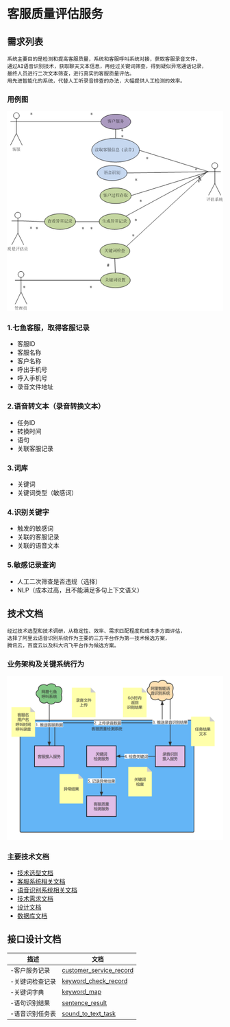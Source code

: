 # 客服质量评估服务

## 需求列表

```aidl
系统主要目的是检测和提高客服质量，系统和客服呼叫系统对接，获取客服录音文件，
通过AI语音识别技术，获取聊天文本信息，再经过关键词筛查，得到疑似异常通话记录，
最终人员进行二次文本筛查，进行真实的客服质量评估。
用先进智能化的系统，代替人工听录音排查的办法，大幅提供人工检测的效率。
```
### 用例图
![img.png](doc/images/usercase.png)

### 1.七鱼客服，取得客服记录

- 客服ID
- 客服名称
- 客户名称
- 呼出手机号
- 呼入手机号
- 录音文件地址

### 2.语音转文本（录音转换文本）

- 任务ID
- 转换时间
- 语句
- 关联客服记录

### 3.词库

- 关键词
- 关键词类型（敏感词）

### 4.识别关键字

- 触发的敏感词
- 关联的客服记录
- 关联的语音文本

### 5.敏感记录查询

- 人工二次筛查是否违规（选择）
- NLP（成本过高，且不能满足多句上下文语义）


## 技术文档
```aidl
经过技术选型和技术调研，从稳定性、效率、需求匹配程度和成本多方面评估，
选择了阿里云语音识别系统作为主要的三方平台作为第一技术候选方案，
腾讯云，百度云以及科大讯飞平台作为候选方案。
```
### 业务架构及关键系统行为
![img.png](doc/images/structure.png)

### 主要技术文档
- [技术选型文档](doc/design/technology-selection.md)
- [客服系统相关文档](doc/design/qiyu-tech.md)
- [语音识别系统相关文档](doc/design/tech-doc.md)
- [技术需求文档](doc/design/requirement.md)
- [设计文档](doc/design/design.md)
- [数据库文档](doc/sql/service_quanlity.sql)

## 接口设计文档

描述|文档
---|---
-客户服务记录|[customer_service_record](doc/md/servicequanlity/CustomerServiceRecord.md)
-关键词检查记录|[keyword_check_record](doc/md/servicequanlity/KeywordCheckRecord.md)
-关键词字典|[keyword_map](doc/md/servicequanlity/KeywordMap.md)
-语句识别结果|[sentence_result](doc/md/servicequanlity/SentenceResult.md)
-语音识别任务表|[sound_to_text_task](doc/md/servicequanlity/SoundToTextTask.md)

